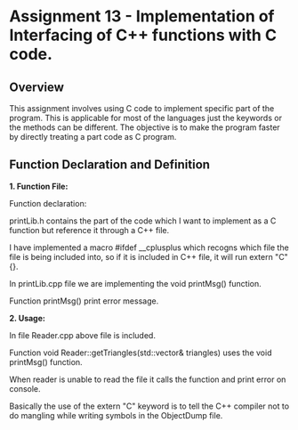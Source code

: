 # Assignment 13 - Implementation of Interfacing of C++ functions with C code.

## Overview

This assignment involves using C code to implement specific part of the program. 
This is applicable for most of the languages just the keywords or the methods can be different. 
The objective is to make the program faster by directly treating a part code as C program.

## Function Declaration and Definition 

**1. Function File:**

Function declaration: 

printLib.h contains the part of the code which I want to implement as a C function but reference it through a C++ file.

I have implemented a macro #ifdef __cplusplus which recogns which file the file is being included into, so if it is included in C++ file, it will run extern "C" {}.

In printLib.cpp file we are implementing the void printMsg() function.

Function printMsg() print error message.

**2. Usage:**

In file Reader.cpp above file is included. 

Function void Reader::getTriangles(std::vector<Triangle>& triangles) uses the void printMsg() function.

When reader is unable to read the file it calls the function and print error on console.

Basically the use of the extern "C" keyword is to tell the C++ compiler not to do mangling while writing symbols in the ObjectDump file.